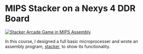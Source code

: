 # MIPS Stacker on a Nexys 4 DDR Board
[![Stacker Arcade Game in MIPS Assembly](https://img.youtube.com/vi/Y4XAFTAeIxY/0.jpg)](https://youtu.be/Y4XAFTAeIxY)

In this course, I designed a full basic microprocesser and wrote an assembly program, [stacker](stacker.asm), to show its functionality.
